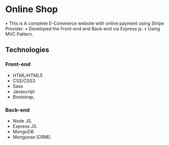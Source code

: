 # Online Shop
• This is A complete E-Commerce website with online payment using Stripe Provider.
• Developed  the Front-end and Back-end via Express js.
• Using MVC Pattern.
## Technologies
### Front-end
* HTML/HTML5
* CSS/CSS3
* Sass
* Javascript
* Bootstrap,
### Back-end
* Node JS.
* Express JS.
* MongoDB
* Mongoose [ORM].
